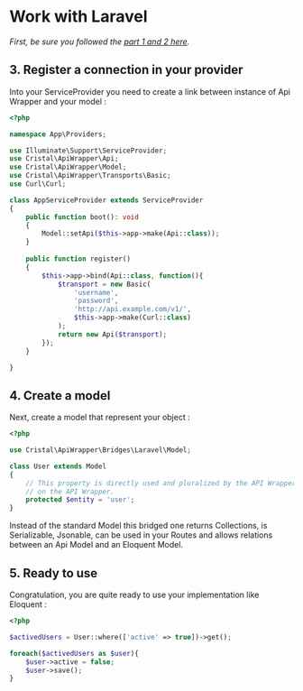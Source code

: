 # Work with Laravel

*First, be sure you followed the [part 1 and 2 here](../README.md).*

## 3. Register a connection in your provider

Into your ServiceProvider you need to create a link between instance of Api Wrapper and your model :

```php
<?php

namespace App\Providers;

use Illuminate\Support\ServiceProvider;
use Cristal\ApiWrapper\Api;
use Cristal\ApiWrapper\Model;
use Cristal\ApiWrapper\Transports\Basic;
use Curl\Curl;

class AppServiceProvider extends ServiceProvider
{
    public function boot(): void
    {
        Model::setApi($this->app->make(Api::class));
    }
    
    public function register()
    {
        $this->app->bind(Api::class, function(){
            $transport = new Basic(
                'username', 
                'password', 
                'http://api.example.com/v1/', 
                $this->app->make(Curl::class)
            );
            return new Api($transport);
        });
    }

}


```

## 4. Create a model

Next, create a model that represent your object :

```php
<?php

use Cristal\ApiWrapper\Bridges\Laravel\Model;

class User extends Model
{
    // This property is directly used and pluralized by the API Wrapper (ex : getUsers)
    // on the API Wrapper.
    protected $entity = 'user';
}
```

Instead of the standard Model this bridged one returns Collections, is Serializable, Jsonable, can be used in your Routes and allows relations between an Api Model and an Eloquent Model.


## 5. Ready to use

Congratulation, you are quite ready to use your implementation like Eloquent :

```php
<?php

$activedUsers = User::where(['active' => true])->get();

foreach($activedUsers as $user){
    $user->active = false;
    $user->save();
}
```
